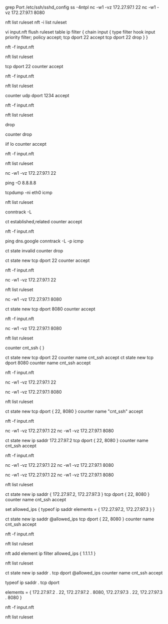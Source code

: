 grep Port /etc/ssh/sshd_config
ss -4ntpl
nc -w1 -vz 172.27.97.1 22
nc -w1 -vz 172.27.97.1 8080

nft list ruleset
nft -i
list ruleset

vi input.nft
flush ruleset
table ip filter {
  chain input {
    type filter hook input priority filter; policy accept;
    tcp dport 22 accept
    tcp dport 22 drop
}
}

nft -f input.nft

nft list ruleset

tcp dport 22 counter accept

nft -f input.nft

nft list ruleset

counter udp dport 1234 accept

nft -f input.nft

nft list ruleset

drop

counter drop

iif lo counter accept

nft -f input.nft

nft list ruleset

nc -w1 -vz 172.27.97.1 22

ping -O 8.8.8.8

tcpdump -ni eth0 icmp

nft list ruleset

conntrack -L

ct established,related counter accept

nft -f input.nft

ping dns.google
conntrack -L -p icmp

ct state invalid counter drop

ct state new tcp dport 22 counter accept 

nft -f input.nft

nc -w1 -vz 172.27.97.1 22

nft list ruleset

nc -w1 -vz 172.27.97.1 8080

ct state new tcp dport 8080 counter accept

nft -f input.nft

nc -w1 -vz 172.27.97.1 8080

nft list ruleset

counter cnt_ssh {
}

ct state new tcp dport 22 counter name cnt_ssh accept
ct state new tcp dport 8080 counter name cnt_ssh accept

nft -f input.nft

nc -w1 -vz 172.27.97.1 22

nc -w1 -vz 172.27.97.1 8080

nft list ruleset

ct state new tcp dport { 22, 8080 } counter name "cnt_ssh" accept

nft -f input.nft

nc -w1 -vz 172.27.97.1 22
nc -w1 -vz 172.27.97.1 8080

ct state new ip saddr 172.27.97.2 tcp dport { 22, 8080 } counter name cnt_ssh accept

nft -f input.nft

nc -w1 -vz 172.27.97.1 22
nc -w1 -vz 172.27.97.1 8080

nc -w1 -vz 172.27.97.1 22
nc -w1 -vz 172.27.97.1 8080

nft list ruleset

ct state new ip saddr { 172.27.97.2, 172.27.97.3 } tcp dport { 22, 8080 } counter name cnt_ssh accept

set allowed_ips {
  typeof ip saddr
  elements = { 172.27.97.2, 172.27.97.3 }
}

ct state new ip saddr @allowed_ips tcp dport { 22, 8080 } counter name cnt_ssh accept

nft -f input.nft

nft list ruleset

nft add element ip filter allowed_ips { 1.1.1.1 }

nft list ruleset

ct state new ip saddr . tcp dport @allowed_ips counter name cnt_ssh accept

typeof ip saddr . tcp dport

elements = { 172.27.97.2 . 22, 172.27.97.2 . 8080, 
             172.27.97.3 . 22, 172.27.97.3 . 8080 }

nft -f input.nft

nft list ruleset
